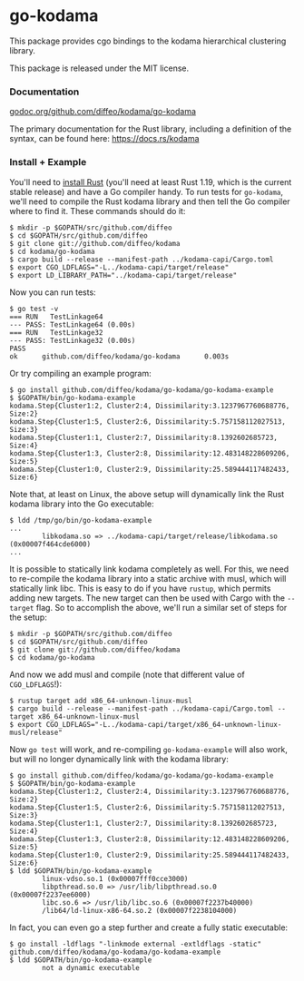 go-kodama
=========
This package provides cgo bindings to the kodama hierarchical clustering
library.

This package is released under the MIT license.


### Documentation

[godoc.org/github.com/diffeo/kodama/go-kodama](http://godoc.org/github.com/diffeo/kodama/go-kodama)

The primary documentation for the Rust library, including a definition of the
syntax, can be found here:
https://docs.rs/kodama


### Install + Example

You'll need to [install Rust](https://www.rust-lang.org/downloads.html) (you'll
need at least Rust 1.19, which is the current stable release) and have a Go
compiler handy. To run tests for `go-kodama`, we'll need to compile the Rust
kodama library and then tell the Go compiler where to find it. These commands
should do it:

```
$ mkdir -p $GOPATH/src/github.com/diffeo
$ cd $GOPATH/src/github.com/diffeo
$ git clone git://github.com/diffeo/kodama
$ cd kodama/go-kodama
$ cargo build --release --manifest-path ../kodama-capi/Cargo.toml
$ export CGO_LDFLAGS="-L../kodama-capi/target/release"
$ export LD_LIBRARY_PATH="../kodama-capi/target/release"
```

Now you can run tests:

```
$ go test -v
=== RUN   TestLinkage64
--- PASS: TestLinkage64 (0.00s)
=== RUN   TestLinkage32
--- PASS: TestLinkage32 (0.00s)
PASS
ok      github.com/diffeo/kodama/go-kodama      0.003s
```

Or try compiling an example program:

```
$ go install github.com/diffeo/kodama/go-kodama/go-kodama-example
$ $GOPATH/bin/go-kodama-example
kodama.Step{Cluster1:2, Cluster2:4, Dissimilarity:3.1237967760688776, Size:2}
kodama.Step{Cluster1:5, Cluster2:6, Dissimilarity:5.757158112027513, Size:3}
kodama.Step{Cluster1:1, Cluster2:7, Dissimilarity:8.1392602685723, Size:4}
kodama.Step{Cluster1:3, Cluster2:8, Dissimilarity:12.483148228609206, Size:5}
kodama.Step{Cluster1:0, Cluster2:9, Dissimilarity:25.589444117482433, Size:6}
```

Note that, at least on Linux, the above setup will dynamically link the Rust
kodama library into the Go executable:

```
$ ldd /tmp/go/bin/go-kodama-example
...
        libkodama.so => ../kodama-capi/target/release/libkodama.so (0x00007f464cde6000)
...
```

It is possible to statically link kodama completely as well. For this, we need
to re-compile the kodama library into a static archive with musl, which will
statically link libc. This is easy to do if you have `rustup`, which permits
adding new targets. The new target can then be used with Cargo with the
`--target` flag. So to accomplish the above, we'll run a similar set of steps
for the setup:

```
$ mkdir -p $GOPATH/src/github.com/diffeo
$ cd $GOPATH/src/github.com/diffeo
$ git clone git://github.com/diffeo/kodama
$ cd kodama/go-kodama
```

And now we add musl and compile (note that different value of `CGO_LDFLAGS`!):

```
$ rustup target add x86_64-unknown-linux-musl
$ cargo build --release --manifest-path ../kodama-capi/Cargo.toml --target x86_64-unknown-linux-musl
$ export CGO_LDFLAGS="-L../kodama-capi/target/x86_64-unknown-linux-musl/release"
```

Now `go test` will work, and re-compiling `go-kodama-example` will also work,
but will no longer dynamically link with the kodama library:

```
$ go install github.com/diffeo/kodama/go-kodama/go-kodama-example
$ $GOPATH/bin/go-kodama-example
kodama.Step{Cluster1:2, Cluster2:4, Dissimilarity:3.1237967760688776, Size:2}
kodama.Step{Cluster1:5, Cluster2:6, Dissimilarity:5.757158112027513, Size:3}
kodama.Step{Cluster1:1, Cluster2:7, Dissimilarity:8.1392602685723, Size:4}
kodama.Step{Cluster1:3, Cluster2:8, Dissimilarity:12.483148228609206, Size:5}
kodama.Step{Cluster1:0, Cluster2:9, Dissimilarity:25.589444117482433, Size:6}
$ ldd $GOPATH/bin/go-kodama-example
        linux-vdso.so.1 (0x00007fff0cce3000)
        libpthread.so.0 => /usr/lib/libpthread.so.0 (0x00007f2237ee6000)
        libc.so.6 => /usr/lib/libc.so.6 (0x00007f2237b40000)
        /lib64/ld-linux-x86-64.so.2 (0x00007f2238104000)
```

In fact, you can even go a step further and create a fully static executable:

```
$ go install -ldflags "-linkmode external -extldflags -static" github.com/diffeo/kodama/go-kodama/go-kodama-example
$ ldd $GOPATH/bin/go-kodama-example
        not a dynamic executable
```
